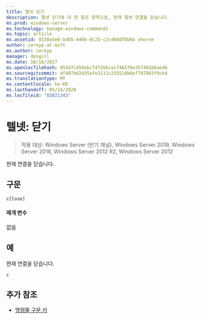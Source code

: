```yaml
---
title: 텔넷 닫기
description: 텔넷 닫기에 대 한 참조 항목으로, 현재 텔넷 연결을 닫습니다.
ms.prod: windows-server
ms.technology: manage-windows-commands
ms.topic: article
ms.assetid: 9330a5e0-bdb5-446b-8c25-c2c460df8b6b vhorne
author: coreyp-at-msft
ms.author: coreyp
manager: dongill
ms.date: 10/16/2017
ms.openlocfilehash: 85447c450abc74f266cec746576e35f401b6ae4b
ms.sourcegitcommit: 4f407b82435afe3111c215510b0ef797863f9cb4
ms.translationtype: MT
ms.contentlocale: ko-KR
ms.lasthandoff: 05/24/2020
ms.locfileid: "83821343"
---
```

# <a name="telnet-close"></a>텔넷: 닫기

> 적용 대상: Windows Server (반기 채널), Windows Server 2019, Windows Server 2016, Windows Server 2012 R2, Windows Server 2012

현재 연결을 닫습니다.

## <a name="syntax"></a>구문
```
c[lose]
```
#### <a name="parameters"></a>매개 변수
없음
## <a name="examples"></a>예
현재 연결을 닫습니다.
```
c
```
## <a name="additional-references"></a>추가 참조
- [명령줄 구문 키](command-line-syntax-key.md)

